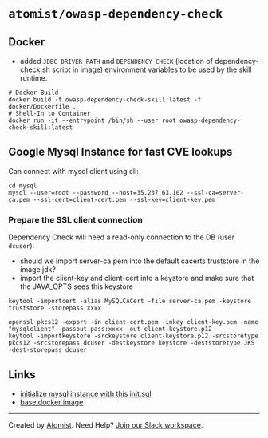 # `atomist/owasp-dependency-check`

<!---atomist-skill-readme:start--->

<!---atomist-skill-readme:end--->

## Docker

-   added `JDBC_DRIVER_PATH` and `DEPENDENCY_CHECK` (location of
    dependency-check.sh script in image) environment variables to be used by the
    skill runtime.

```
# Docker Build
docker build -t owasp-dependency-check-skill:latest -f docker/Dockerfile .
# Shell-In to Container
docker run -it --entrypoint /bin/sh --user root owasp-dependency-check-skill:latest
```

## Google Mysql Instance for fast CVE lookups

Can connect with mysql client using cli:

```
cd mysql
mysql --user=root --password --host=35.237.63.102 --ssl-ca=server-ca.pem --ssl-cert=client-cert.pem --ssl-key=client-key.pem
```

### Prepare the SSL client connection

Dependency Check will need a read-only connection to the DB (user `dcuser`).

-   should we import server-ca.pem into the default cacerts truststore in the
    image jdk?
-   import the client-key and client-cert into a keystore and make sure that the
    JAVA_OPTS sees this keystore

```
keytool -importcert -alias MySQLCACert -file server-ca.pem -keystore truststore -storepass xxxx

openssl pkcs12 -export -in client-cert.pem -inkey client-key.pem -name "mysqlclient" -passout pass:xxxx -out client-keystore.p12
keytool -importkeystore -srckeystore client-keystore.p12 -srcstoretype pkcs12 -srcstorepass dcuser -destkeystore keystore -deststoretype JKS -dest-storepass dcuser
```

## Links

-   [initialize mysql instance with this init.sql][init.sql]
-   [base docker image][base-docker-image]

[base-docker-image]: https://hub.docker.com/r/owasp/dependency-check
[init.sql]:
    https://github.com/jeremylong/DependencyCheck/blob/main/core/src/main/resources/data/initialize_mysql.sql

---

Created by [Atomist][atomist]. Need Help? [Join our Slack workspace][slack].

[atomist]: https://atomist.com/ "Atomist - How Teams Deliver Software"
[slack]: https://join.atomist.com/ "Atomist Community Slack"

